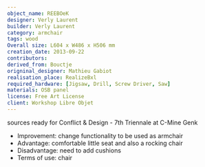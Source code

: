 ```yaml
---
object_name: REEBOeK
designer: Verly Laurent
builder: Verly Laurent
category: armchair
tags: wood
Overall size: L604 x W486 x H506 mm
creation_date: 2013-09-22
contributors:
derived_from: Bouctje
origninal_designer: Mathieu Gabiot
realisation_place: RealizeBxl
required_hardware: [Jigsaw, Drill, Screw Driver, Saw]
materials: OSB panel
license: Free Art License
client: Workshop Libre Objet
---
```

sources ready for Conflict & Design - 7th Triennale at C-Mine Genk

- Improvement: change functionality to be used as armchair
- Advantage: comfortable little seat and also a rocking chair
- Disadvantage: need to add cushions
- Terms of use: chair
